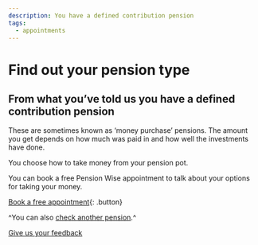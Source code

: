 ```yaml
---
description: You have a defined contribution pension
tags:
  - appointments
---
```


# Find out your pension type

## From what you’ve told us you have a defined contribution pension

These are sometimes known as ‘money purchase’ pensions. The amount you get depends on how much was paid in and how well the investments have done.

You choose how to take money from your pension pot.

You can book a free Pension Wise appointment to talk about your options for taking your money.

[Book a free appointment](/cy/appointments){: .button}

^You can also [check another pension](/cy/pension-type-tool).^

[Give us your feedback](http://research.pensionwise.gov.uk/s/PTTfeedback/)
